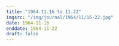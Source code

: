 ```yaml
---
title: "1964.11.16 to 11.22"
imgsrc: "/img/journal/1964/11/16-22.jpg"
date: 1964-11-16
enddate: 1964-11-22
draft: false
---
```


<!-- fix pre-formatted input -->
